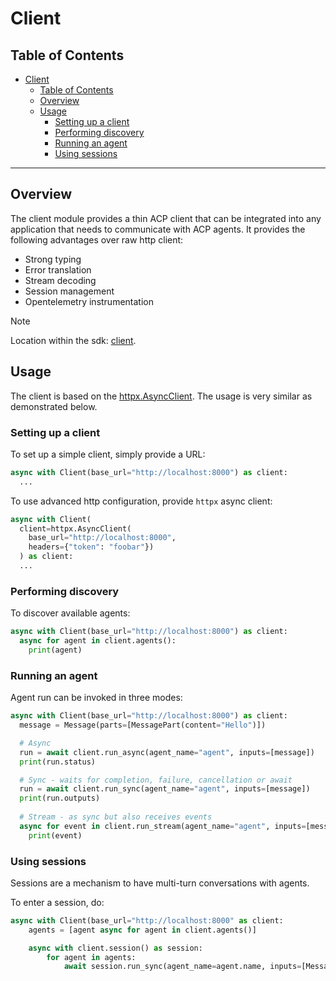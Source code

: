 # Client

<!-- TOC -->
## Table of Contents
- [Client](#client)
  - [Table of Contents](#table-of-contents)
  - [Overview](#overview)
  - [Usage](#usage)
    - [Setting up a client](#setting-up-a-client)
    - [Performing discovery](#performing-discovery)
    - [Running an agent](#running-an-agent)
    - [Using sessions](#using-sessions)
<!-- /TOC -->

---

## Overview

The client module provides a thin ACP client that can be integrated into any application that needs to communicate with ACP agents. It provides the following advantages over raw http client:

- Strong typing
- Error translation
- Stream decoding
- Session management
- Opentelemetry instrumentation

> [!NOTE]
>
> Location within the sdk: [client](/python/src/acp_sdk/client).

## Usage

The client is based on the [httpx.AsyncClient](https://www.python-httpx.org/async/). The usage is very similar as demonstrated below.

### Setting up a client

To set up a simple client, simply provide a URL:

```py
async with Client(base_url="http://localhost:8000") as client:
  ...
```

To use advanced http configuration, provide `httpx` async client:

```py
async with Client(
  client=httpx.AsyncClient(
    base_url="http://localhost:8000",
    headers={"token": "foobar"})
  ) as client:
  ...
```

### Performing discovery

To discover available agents:

```py
async with Client(base_url="http://localhost:8000") as client:
  async for agent in client.agents():
    print(agent)
```

### Running an agent

Agent run can be invoked in three modes:

```py
async with Client(base_url="http://localhost:8000") as client:
  message = Message(parts=[MessagePart(content="Hello")])

  # Async
  run = await client.run_async(agent_name="agent", inputs=[message])
  print(run.status)

  # Sync - waits for completion, failure, cancellation or await
  run = await client.run_sync(agent_name="agent", inputs=[message])
  print(run.outputs)
  
  # Stream - as sync but also receives events
  async for event in client.run_stream(agent_name="agent", inputs=[message])
    print(event)
```

### Using sessions

Sessions are a mechanism to have multi-turn conversations with agents.

To enter a session, do:

```py
async with Client(base_url="http://localhost:8000" as client:
    agents = [agent async for agent in client.agents()]

    async with client.session() as session:
        for agent in agents:
            await session.run_sync(agent_name=agent.name, inputs=[Message(parts=[MessagePart(content="Hello!")])])
```
